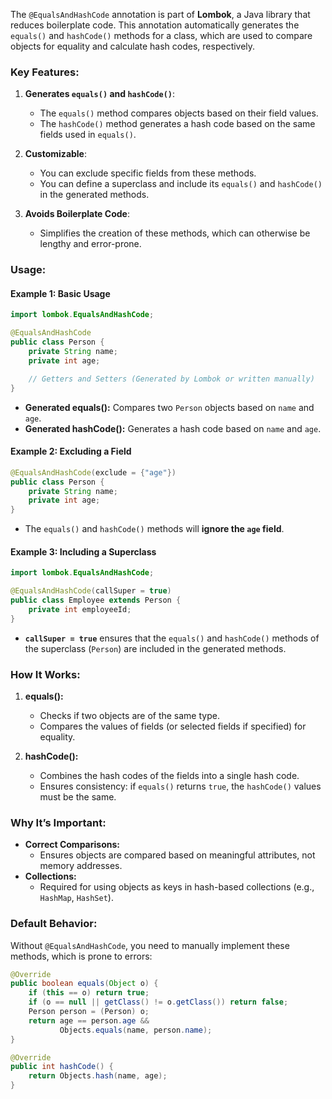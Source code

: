 The `@EqualsAndHashCode` annotation is part of **Lombok**, a Java library that reduces boilerplate code. This annotation automatically generates the `equals()` and `hashCode()` methods for a class, which are used to compare objects for equality and calculate hash codes, respectively.

### Key Features:

1. **Generates `equals()` and `hashCode()`**:
    
    - The `equals()` method compares objects based on their field values.
    - The `hashCode()` method generates a hash code based on the same fields used in `equals()`.
2. **Customizable**:
    
    - You can exclude specific fields from these methods.
    - You can define a superclass and include its `equals()` and `hashCode()` in the generated methods.
3. **Avoids Boilerplate Code**:
    
    - Simplifies the creation of these methods, which can otherwise be lengthy and error-prone.

### Usage:

#### Example 1: Basic Usage

```java
import lombok.EqualsAndHashCode;

@EqualsAndHashCode
public class Person {
    private String name;
    private int age;

    // Getters and Setters (Generated by Lombok or written manually)
}
```

- **Generated equals():** Compares two `Person` objects based on `name` and `age`.
- **Generated hashCode():** Generates a hash code based on `name` and `age`.

#### Example 2: Excluding a Field

```java
@EqualsAndHashCode(exclude = {"age"})
public class Person {
    private String name;
    private int age;
}
```

- The `equals()` and `hashCode()` methods will **ignore the `age` field**.

#### Example 3: Including a Superclass

```java
import lombok.EqualsAndHashCode;

@EqualsAndHashCode(callSuper = true)
public class Employee extends Person {
    private int employeeId;
}
```

- **`callSuper = true`** ensures that the `equals()` and `hashCode()` methods of the superclass (`Person`) are included in the generated methods.

### How It Works:

1. **equals():**
    
    - Checks if two objects are of the same type.
    - Compares the values of fields (or selected fields if specified) for equality.
2. **hashCode():**
    
    - Combines the hash codes of the fields into a single hash code.
    - Ensures consistency: if `equals()` returns `true`, the `hashCode()` values must be the same.

### Why It’s Important:

- **Correct Comparisons:**
    - Ensures objects are compared based on meaningful attributes, not memory addresses.
- **Collections:**
    - Required for using objects as keys in hash-based collections (e.g., `HashMap`, `HashSet`).

### Default Behavior:

Without `@EqualsAndHashCode`, you need to manually implement these methods, which is prone to errors:

```java
@Override
public boolean equals(Object o) {
    if (this == o) return true;
    if (o == null || getClass() != o.getClass()) return false;
    Person person = (Person) o;
    return age == person.age &&
           Objects.equals(name, person.name);
}

@Override
public int hashCode() {
    return Objects.hash(name, age);
}
```
